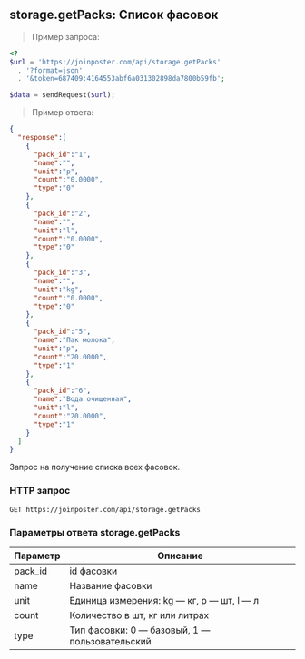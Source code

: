 ## storage.getPacks: Список фасовок

>  Пример запроса:

```php
<?
$url = 'https://joinposter.com/api/storage.getPacks' 
  . '?format=json'
  . '&token=687409:4164553abf6a031302898da7800b59fb';

$data = sendRequest($url);
```

> Пример ответа:

```json
{
  "response":[
    {
      "pack_id":"1",
      "name":"",
      "unit":"p",
      "count":"0.0000",
      "type":"0"
    },
    {
      "pack_id":"2",
      "name":"",
      "unit":"l",
      "count":"0.0000",
      "type":"0"
    },
    {
      "pack_id":"3",
      "name":"",
      "unit":"kg",
      "count":"0.0000",
      "type":"0"
    },
    {
      "pack_id":"5",
      "name":"Пак молока",
      "unit":"p",
      "count":"20.0000",
      "type":"1"
    },
    {
      "pack_id":"6",
      "name":"Вода очищенная",
      "unit":"l",
      "count":"20.0000",
      "type":"1"
    }
  ]
}
```

Запрос на получение списка всех фасовок.

### HTTP запрос

`GET https://joinposter.com/api/storage.getPacks`


### Параметры ответа storage.getPacks

Параметр | Описание
-------- | --------
pack_id | id фасовки
name | Название фасовки
unit | Единица измерения: kg — кг, p — шт, l — л
count | Количество в шт, кг или литрах
type | Тип фасовки: 0 — базовый, 1 — пользовательский
